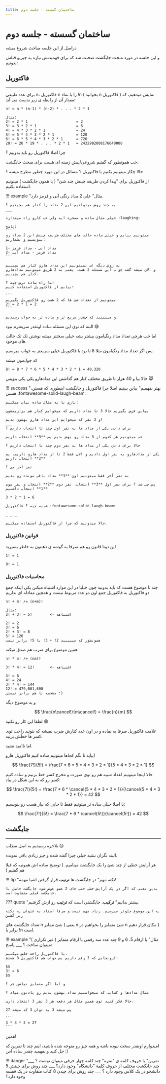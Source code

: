 ```yaml
---
title: ساختمان گسسته - جلسه دوم
---
```

# ساختمان گسسته - جلسه دوم

دراصل از این جلسه مباحث شروع میشه

و این جلسه در مورد مبحث جایگشت صحبت شد که برای فهمیدنش نیازه یه چیزیو قبلش بدونیم:

## فاکتوریل
___

برای عدد طبیعی n، فاکتوریل n را با نماد !n ( بخوانید n فاکتوریل ) نمایش میدهیم، که مقدار آن از رابطه ی زیر بدست می آید:

```
n! = n * (n-1) * (n-2) * . . . * 2 * 1

مثال:
2! = 2 * 1                      = 2
3! = 3 * 2 * 1                  = 6
4! = 4 * 3 * 2 * 1              = 24
5! = 5 * 4 * 3 * 2 * 1          = 120
6! = 6 * 5 * 4 * 3 * 2 * 1      = 720
20! = 20 * 19 * . . . * 2 * 1   = 2432902008176640000
```

چرا اصلا فاکتوریل رو باید بدونیم ؟

خب همونطور که گفتیم شروعی/پیش زمینه ای هست برای مبحث جایگشت.

حالا چکار میتونیم بکنیم با فاکتوریل ؟ مسائل در این مورد چطور مطرح میشه ؟

از فاکتوریل برای "پیدا کردن طریقه چینش چند شئ" ( یا همون جایگشت ) میتونیم استفاده بکنیم.

!!! example "مثال"
    علی 2 مداد رنگی آبی و قرمز دارد.

    به چند روش میتوانیم این 2 مداد را کنار هم بچینیم ؟
    ___

    خیلی مثال ساده و مسخره ایه ولی خب کارو راه میندازه :laughing:

    پاسخ:
    ```
    میتونیم بیایم و خیلی ساده حالت های مختلف طریقه چینش این 2 مداد رو بنویسیم و بشماریم:

    1- مداد آبی - مداد قرمز
    2- مداد قرمز - مداد آبی
    ```

    به روش دیگه ای نمیتونیم این مداد هارو کنار هم بچینیم
    و الان میشه گفت جواب این مسئله 2 هست، یعنی به 2 طریق میتونیم مدادهارو کنار هم بچینیم.

    اما راه ساده ترش چیه ؟
    بیایم از فاکتوریل استفاده کنیم:

    ```
    میتونیم از تعداد شئ ها که 2 هست رو فاکتوریل بگیریم
    2! = 2 * 1 = 2
    ```

    و میبینید که چقدر سریع تر و ساده تر به جواب رسیدیم.

البته که توی این مسئله ساده اونقدر سریعترم نبود :sweat_smile:

اما خب هرچی تعداد مداد رنگیامون بیشتر بشه خیلی سختتر میشه نوشتن تک تک حالت های موجود.

پس اگر تعداد مداد رنگیامون مثلا 8 تا بود با فاکتوریل خیلی سریعتر به جواب میرسیم

که جوابمون میشد
```
8! = 8 * 7 * 6 * 5 * 4 * 3 * 2 * 1 = 40,320
```

حالا بیا و 40 هزار تا طریق مختلف کنار هم گذاشتن این مدادهارو یکی یکی بنویس :smile_cat:

!!! success "بهتر بفهمیم"
    بیاین ببینیم اصلا چرا فاکتوریل و جایگشت اینطوری که هستن، هستن :fontawesome-solid-laugh-beam:

    بازم با یه مثال ساده بیان میکنیم:

    بیاین فرض بگیریم حالا 3 تا مداد داریم که میخوایم کنار هم بزاریمشون

    و 3 نفر که میخوایم این مداد هارو بهشون بدیم!
    ___
    برای دادن یکی از مداد ها به نفر اول چند تا انتخاب داریم ؟

    خب میتونیم هر کدوم از 3 مداد رو بهش بدیم پس **3** انتخاب داریم

    حالا برای دادن یکی از مداد ها به نفر دوم چند تا انتخاب داریم ؟

    یکی از مدادهارو به نفر اول دادیم و الان فقط 2 تا از مداد هارو داریم، پس **2** انتخاب داریم

    نفر آخر چی ؟

    به نفر آخر فقط میتونیم اون **1** مداد باقی مونده رو بدیم

    پس چی شد ؟ برای نفر اول **3** انتخاب، نفر دوم **2** انتخاب و نفر سوم **1** انتخاب داشتیم

    3 * 2 * 1 = 6

    شبیه چیه ؟ فاکتوریل :fontawesome-solid-laugh-beam:

    _ _ _

    حالا میدونیم که چرا از فاکتوریل استفاده میکنیم.

### قوانین فاکتوریل

این دوتا قانون رو هم صرفا یه گوشه ی ذهنتون به خاطر بسپرید
```
1! = 1

0! = 1
```

### محاسبات فاکتوریل

چند تا موضوع هست که باید بدونید چون خیلیا در این موارد اشتباه میکنن
یکی اینکه جمع دو فاکتوریل به فاکتوریل جمع اون دو عدد مربوط نیست و همچین معادله ای نداریم
```
n! + m! /= (n+m)!

مثال:
2! + 3! = 5!        <- اشتباهه

2! = 2
3! = 6
2! + 3! = 8
5! = 120
همونطور که میبینید 2! + 3! با 5! برابر نیست
```

همین موضوع برای ضرب هم صدق میکنه
```
n! * m! /= (nm)!

3! * 4! = 12!       <- اشتباهه

3! = 6
4! = 24
3! * 4! = 144
12! = 479,001,600
مشخصه با هم برابر نیستن :)
```

و یه موضوع دیگه

$$
\frac{n\cancel!}{m\cancel!} = \frac{n}{m}
$$

لطفا این کار رو نکنید :laughing:

علامت فاکتوریل صرفا یه نماده و در اون عدد کنارش ضرب نمیشه که بتونید راحت توی کسر ها خطش بزنید.

اما ناامید نشید.

بیاید تا بگم کجاها میتونیم ساده کنیم فاکتوریل هارو!

$$
\frac{7!}{5!} = \frac{7 * 6 * 5 * 4 * 3 * 2 * 1}{5 * 4 * 3 * 2 * 1}
$$

حالا اینجا میتونیم اعداد شبیه هم رو توی صورت و مخرج کسر خط بزنیم و ساده کنیم کسر رو که به این شکل در بیاد:

$$
\frac{7!}{5!} = \frac{7 * 6 * \cancel{5 * 4 * 3 * 2 * 1}}{\cancel{5 * 4 * 3 * 2 * 1}} = 42
$$

یا اصلا خیلی ساده تر میتونیم فقط تا جایی که نیاز هست رو بنویسیم:

$$
\frac{7!}{5!} = \frac{7 * 6 * \cancel{5!}}{\cancel{5!}} = 42
$$

## جایگشت
___
بلاخره رسیدیم به اصل مطلب :relieved:

البته نگران نشید خیلی چیزا گفته شده و چیز زیادی باقی نمونده.

هر آرایش خطی از چند شئ را یک جایگشت مینامیم. ( توضیح ساده اش همونیه که قبلا هم گفتیم )

!!! tip "نکته مهم"
    در جایگشت ها **ترتیب** قرار گرفتن اشیا مهمه!

    بدین معنی که اگر در یک آرایش خطی حتی جای 2 عضو عوض شود جایگشت حاصل با جایگشت قبلی متفاوت است.

??? quote "بیشتر بدانیم"
    **ترکیب**، جایگشتی است که **ترتیب** رو ازش گرفتیم

    به این موضوع جلوتر میرسیم. زیاد مهم نیست و صرفا استاد به عنوان یه نکته ریز گفتن

تعداد جایگشت های n شئ ممایز ( یعنی n شئ متمایز را بخواهیم در n مکان قرار دهیم ) برابر با !n است.

!!! example "مثال"
    با ارقام 5، 6 و 9 چند عدد سه رقمی با ارقام متمایز ( غیر تکراری ) میتوان ساخت ؟
    ___
    پاسخ:

    با فاکتوریل راحت حلش میکنیم، 
    ازونجایی که 3 رقم داریم پس جواب هم فاکتوریل 3 هستش:

    $$
    3! = 6
    $$

    و اما اگر متمایز نباشن چی ؟

    مثال مدادها و کسایی که میخواستیم مداد بهشون بدیم رو یادتون میاد ؟

    حالا فکر کنید توی همین مثال هر دفعه هر 3 نفر 3 انتخاب دارن.

    پس میشه 3 به توان 3 که میشه 27

    ```
    3 * 3 * 3 = 27
    ```

همین!

امیدوارم اونقدر سخت نبوده باشه و همه چیز رو متوجه شده باشید، اینم چند تا تمرین که حل کنید و بفهمید چقدر ساده اس :)

!!! danger "تمرین" 
    با حروف کلمه ی "نمره" چند کلمه چهار حرفی میتوان نوشت ؟
    ___
    چند جایگشت مختلف از حروف کلمهٔ "دانشگاه" وجود دارد؟
    ___
    چند روش برای چینش 5 دانشجو در یک کلاس وجود دارد ؟
    ___
    چند روش برای چیدن 8 کتاب متفاوت در یک قفسه وجود دارد؟